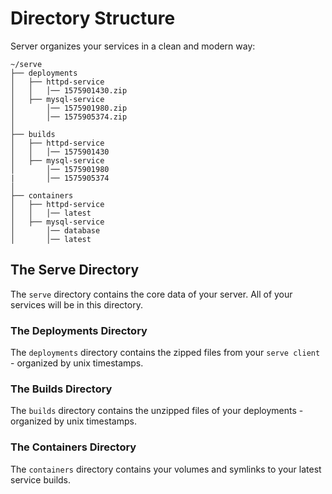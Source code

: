# Directory Structure

Server organizes your services in a clean and modern way:

```text
~/serve
├── deployments
│   ├── httpd-service
│   │   │── 1575901430.zip
│   ├── mysql-service
│       │── 1575901980.zip
│       │── 1575905374.zip
│
├── builds
│   ├── httpd-service
│   │   │── 1575901430
│   ├── mysql-service
│       │── 1575901980
|       │── 1575905374
│ 
├── containers
│   ├── httpd-service
│   │   │── latest
│   ├── mysql-service
│       │── database
│       │── latest
```

## The Serve Directory 

The `serve` directory contains the core data of your server. All of your services will be in this directory.

### The Deployments Directory

The `deployments` directory contains the zipped files from your `serve client` - organized by unix timestamps.

### The Builds Directory

The `builds` directory contains the unzipped files of your deployments - organized by unix timestamps. 

### The Containers Directory

The `containers` directory contains your volumes and symlinks to your latest service builds.
